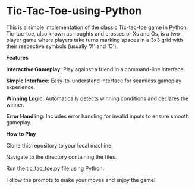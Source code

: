 # Tic-Tac-Toe-using-Python
This is a simple implementation of the classic Tic-tac-toe game in Python. Tic-tac-toe, also known as noughts and crosses or Xs and Os, is a two-player game where players take turns marking spaces in a 3x3 grid with their respective symbols (usually 'X' and 'O').

**Features**

**Interactive Gameplay**: Play against a friend in a command-line interface.

**Simple Interface**: Easy-to-understand interface for seamless gameplay experience.

**Winning Logic**: Automatically detects winning conditions and declares the winner.

**Error Handling**: Includes error handling for invalid inputs to ensure smooth gameplay.


**How to Play**

Clone this repository to your local machine.

Navigate to the directory containing the files.

Run the tic_tac_toe.py file using Python.

Follow the prompts to make your moves and enjoy the game!
